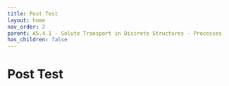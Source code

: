 ```yaml
---
title: Post Test
layout: home
nav_order: 2
parent: A5.4.1 - Solute Transport in Discrete Structures - Processes
has_children: false
---
```


<script
  src="https://cdn.mathjax.org/mathjax/latest/MathJax.js?config=TeX-AMS-MML_HTMLorMML"
  type="text/javascript">
</script>

# Post Test


> ## 
